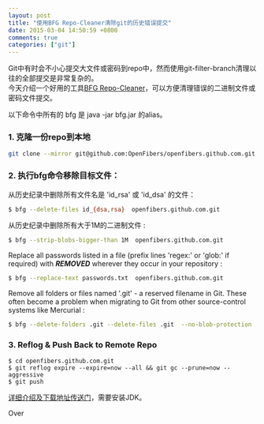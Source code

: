 ```yaml
---
layout: post
title: "使用BFG Repo-Cleaner清除git的历史错误提交"
date: 2015-03-04 14:50:59 +0800
comments: true
categories: ["git"]
---
```


Git中有时会不小心提交大文件或密码到repo中，然而使用git-filter-branch清理以往的全部提交是非常复杂的。  
今天介绍一个好用的工具[BFG Repo-Cleaner](https://rtyley.github.io/bfg-repo-cleaner/)，可以方便清理错误的二进制文件或密码文件提交。  

以下命令中所有的 bfg 是 java -jar bfg.jar 的alias。

### 1. 克隆一份repo到本地

```bash
git clone --mirror git@github.com:OpenFibers/openfibers.github.com.git
```

### 2. 执行bfg命令移除目标文件： 

从历史纪录中删除所有文件名是 'id_rsa' 或 'id_dsa' 的文件：

```bash
$ bfg --delete-files id_{dsa,rsa}  openfibers.github.com.git
```

从历史纪录中删除所有大于1M的二进制文件 :

```bash
$ bfg --strip-blobs-bigger-than 1M  openfibers.github.com.git
```

<!--more-->

Replace all passwords listed in a file (prefix lines 'regex:' or 'glob:' if required) with ***REMOVED*** wherever they occur in your repository :

```bash
$ bfg --replace-text passwords.txt  openfibers.github.com.git
```

Remove all folders or files named '.git' - a reserved filename in Git. These often become a problem when migrating to Git from other source-control systems like Mercurial :

```bash
$ bfg --delete-folders .git --delete-files .git  --no-blob-protection  openfibers.github.com.git
```

### 3. Reflog & Push Back to Remote Repo

```
$ cd openfibers.github.com.git
$ git reflog expire --expire=now --all && git gc --prune=now --aggressive
$ git push
```

[详细介绍及下载地址传送门](https://rtyley.github.io/bfg-repo-cleaner/)，需要安装JDK。

Over